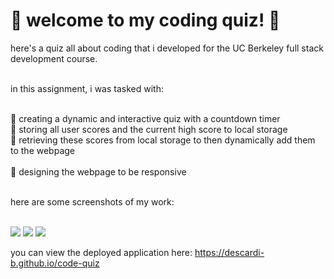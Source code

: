 # 🌸 welcome to my coding quiz! 🌸 

here's a quiz all about coding that i developed for the UC Berkeley full stack development course. <br /><br />

in this assignment, i was tasked with:
<br /><br />

🍓 creating a dynamic and interactive quiz with a countdown timer <br />
🍓 storing all user scores and the current high score to local storage <br />
🍓 retrieving these scores from local storage to then dynamically add them to the webpage <br /><br />
🍓 designing the webpage to be responsive <br /><br />

here are some screenshots of my work: 
<br /><br />

<img src="./Assets/images/coding-quiz-img-1">
<img src="./Assets.images.coding-quiz-img-2">
<img src="./Assets.images.coding-quiz-img-3">

<br />

you can view the deployed application here: <a href=“https://descardi-b.github.io/code-quiz/“>https://descardi-b.github.io/code-quiz</a>
